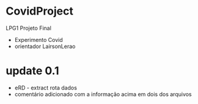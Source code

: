 # CovidProject

LPG1 Projeto Final 

- Experimento Covid 
- orientador LairsonLerao

# update 0.1
- eRD - extract rota dados 
- comentário adicionado com a informação acima em dois dos arquivos 
